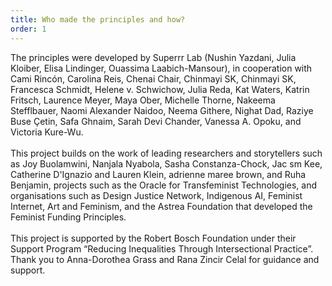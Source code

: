 ```yaml
---
title: Who made the principles and how?
order: 1
---
```

The principles were developed by Superrr Lab (Nushin Yazdani, Julia Kloiber, Elisa Lindinger, Ouassima Laabich-Mansour), in cooperation with Cami Rincón, Carolina Reis, Chenai Chair, Chinmayi SK, Chinmayi SK, Francesca Schmidt, Helene v. Schwichow, Julia Reda, Kat Waters, Katrin Fritsch, Laurence Meyer, Maya Ober, Michelle Thorne, Nakeema Stefflbauer, Naomi Alexander Naidoo, Neema Githere, Nighat Dad, Raziye Buse Çetin, Safa Ghnaim, Sarah Devi Chander, Vanessa A. Opoku, and Victoria Kure-Wu.<br>
<br>
This project builds on the work of leading researchers and storytellers such as Joy Buolamwini, Nanjala Nyabola, Sasha Constanza-Chock, Jac sm Kee, Catherine D'Ignazio and Lauren Klein, adrienne maree brown, and Ruha Benjamin, projects such as the Oracle for Transfeminist Technologies, and organisations such as Design Justice Network, Indigenous AI, Feminist Internet, Art and Feminism, and the Astrea Foundation that developed the Feminist Funding Principles.<br>
<br>
This project is supported by the Robert Bosch Foundation under their Support Program “Reducing Inequalities Through Intersec­tional Practice”. Thank you to Anna-Dorothea Grass and Rana Zincir Celal for guidance and support.<br>







